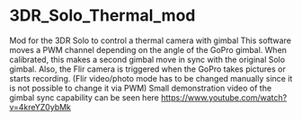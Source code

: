 # 3DR_Solo_Thermal_mod
Mod for the 3DR Solo to control a thermal camera with gimbal
This software moves a PWM channel depending on the angle of the GoPro gimbal. When calibrated, this makes a second gimbal move in sync with the original Solo gimbal.
Also, the Flir camera is triggered when the GoPro takes pictures or starts recording. (Flir video/photo mode has to be changed manually since it is not possible to change it via PWM)
Small demonstration video of the gimbal sync capability can be seen here
https://www.youtube.com/watch?v=4kreYZ0ybMk
